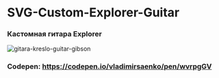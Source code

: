 # SVG-Custom-Explorer-Guitar

### Кастомная гитара Explorer

![gitara-kreslo-guitar-gibson](https://user-images.githubusercontent.com/56477695/147482152-4105b849-02c5-436a-9e91-5619ce64f009.jpg)

### Codepen: https://codepen.io/vladimirsaenko/pen/wvrpgGV
